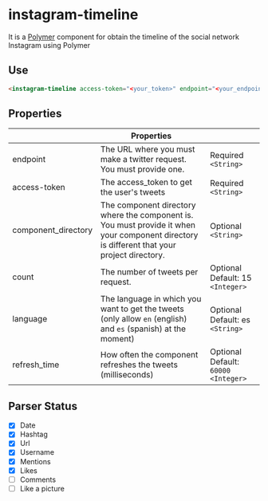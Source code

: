 # instagram-timeline

It is a [Polymer](https://www.polymer-project.org/1.0/) component for obtain the timeline of the social network Instagram using Polymer

## Use
```html
<instagram-timeline access-token="<your_token>" endpoint="<your_endpoint>" language=[<your_endpoint>]></instagram-timeline>
```
## Properties

|                     | Properties                                                                                                                                   |                                   |
|---------------------|---------------------------------------------------------------------------------------------------------------------------------------------|-----------------------------------|
| endpoint            | The URL where you must make a twitter request. You must provide one.                                                                                       | Required  `<String>`                |
| access-token               | The access_token to get the user's tweets                                                                   | Required `<String>`               |
| component_directory | The component directory where the component is. You must provide it when your component directory is different that your project directory. | Optional `<String>`               |
| count            | The number of tweets per request.                                                                                                           | Optional Default: 15  `<Integer>` |
| language            | The language in which you want to get the tweets (only allow `en` (english) and `es` (spanish) at the moment)                                | Optional Default: es `<String>`   |
| refresh_time            | How often the component refreshes the tweets (milliseconds)                              | Optional Default: `60000` `<Integer>`   |

## Parser Status

- [x] Date
- [x] Hashtag
- [x] Url
- [x] Username
- [x] Mentions
- [x] Likes
- [ ] Comments
- [ ] Like a picture
